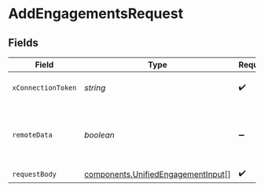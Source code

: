 # AddEngagementsRequest


## Fields

| Field                                                                                    | Type                                                                                     | Required                                                                                 | Description                                                                              |
| ---------------------------------------------------------------------------------------- | ---------------------------------------------------------------------------------------- | ---------------------------------------------------------------------------------------- | ---------------------------------------------------------------------------------------- |
| `xConnectionToken`                                                                       | *string*                                                                                 | :heavy_check_mark:                                                                       | The connection token                                                                     |
| `remoteData`                                                                             | *boolean*                                                                                | :heavy_minus_sign:                                                                       | Set to true to include data from the original Crm software.                              |
| `requestBody`                                                                            | [components.UnifiedEngagementInput](../../models/components/unifiedengagementinput.md)[] | :heavy_check_mark:                                                                       | N/A                                                                                      |
